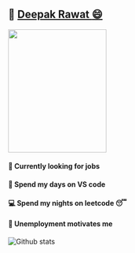 ## :link: [Deepak Rawat :smile: ](https://deepakr-28.github.io/deepakr28/)

<img src="https://i.imgur.com/iVegJ35.png" width="200" height="250">

#### :newspaper: Currently looking for jobs 
#### :large_blue_circle: Spend my days on VS code
#### :computer: Spend my nights on leetcode :sleeping:
#### :necktie: Unemployment motivates me

![Github stats](https://github-readme-stats.vercel.app/api?username=DeepakR-28)
